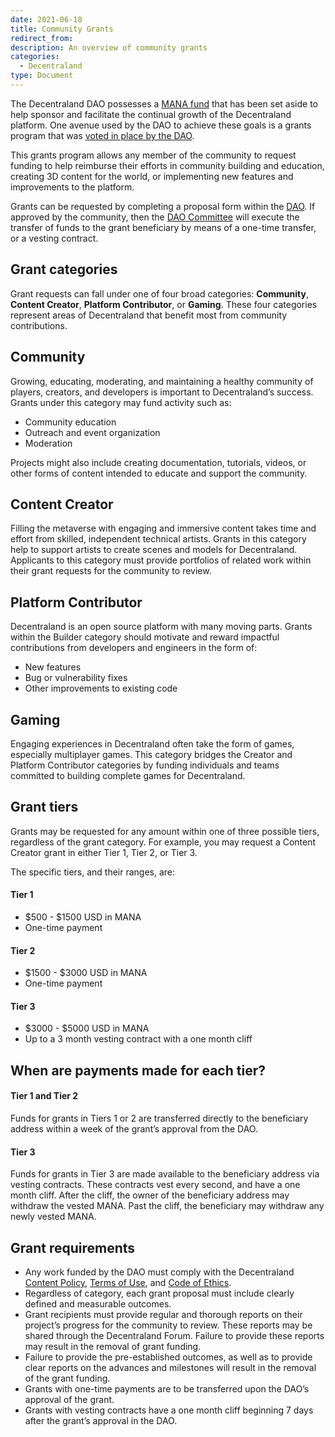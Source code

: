 ```yaml
---
date: 2021-06-18
title: Community Grants
redirect_from:
description: An overview of community grants
categories:
  - Decentraland
type: Document
---
```


The Decentraland DAO possesses a [MANA fund](https://docs.decentraland.org/decentraland/the-dao-fund/) that has been set aside to help sponsor and facilitate the continual growth of the Decentraland platform. One avenue used by the DAO to achieve these goals is a grants program that was [voted in place by the DAO](https://governance.decentraland.org/en/proposal/?id=b265e3e0-bcb0-11eb-a871-a927ffd81f49).

This grants program allows any member of the community to request funding to help reimburse their efforts in community building and education, creating 3D content for the world, or implementing new features and improvements to the platform.

Grants can be requested by completing a proposal form within the [DAO](https://governance.decentraland.org). If approved by the community, then the [DAO Committee](https://docs.decentraland.org/decentraland/how-does-the-dao-work/#dao-committee) will execute the transfer of funds to the grant beneficiary by means of a one-time transfer, or a vesting contract.

## Grant categories

Grant requests can fall under one of four broad categories: **Community**, **Content Creator**, **Platform Contributor**, or **Gaming**. These four categories represent areas of Decentraland that benefit most from community contributions.

## Community

Growing, educating, moderating, and maintaining a healthy community of players, creators, and developers is important to Decentraland’s success. Grants under this category may fund activity such as:

*   Community education
*   Outreach and event organization
*   Moderation

Projects might also include creating documentation, tutorials, videos, or other forms of content intended to educate and support the community.

## Content Creator

Filling the metaverse with engaging and immersive content takes time and effort from skilled, independent technical artists. Grants in this category help to support artists to create scenes and models for Decentraland. Applicants to this category must provide portfolios of related work within their grant requests for the community to review.

## Platform Contributor

Decentraland is an open source platform with many moving parts. Grants within the Builder category should motivate and reward impactful contributions from developers and engineers in the form of:

*   New features
*   Bug or vulnerability fixes
*   Other improvements to existing code

## Gaming

Engaging experiences in Decentraland often take the form of games, especially multiplayer games. This category bridges the Creator and Platform Contributor categories by funding individuals and teams committed to building complete games for Decentraland.

## Grant tiers

Grants may be requested for any amount within one of three possible tiers, regardless of the grant category. For example, you may request a Content Creator grant in either Tier 1, Tier 2, or Tier 3.

The specific tiers, and their ranges, are:

#### Tier 1

*   $500 - $1500 USD in MANA
*   One-time payment

#### Tier 2

*   $1500 - $3000 USD in MANA
*   One-time payment

#### Tier 3

*   $3000 - $5000 USD in MANA
*   Up to a 3 month vesting contract with a one month cliff


## When are payments made for each tier?

#### Tier 1 and Tier 2

Funds for grants in Tiers 1 or 2 are transferred directly to the beneficiary address within a week of the grant’s approval from the DAO.

#### Tier 3

Funds for grants in Tier 3 are made available to the beneficiary address via vesting contracts. These contracts vest every second, and have a one month cliff. After the cliff, the owner of the beneficiary address may withdraw the vested MANA. Past the cliff, the beneficiary may withdraw any newly vested MANA.

## Grant requirements

*   Any work funded by the DAO must comply with the Decentraland [Content Policy](https://decentraland.org/content), [Terms of Use](https://decentraland.org/terms), and [Code of Ethics](https://decentraland.org/ethics).
*   Regardless of category, each grant proposal must include clearly defined and measurable outcomes.
*   Grant recipients must provide regular and thorough reports on their project’s progress for the community to review. These reports may be shared through the Decentraland Forum. Failure to provide these reports may result in the removal of grant funding.
*   Failure to provide the pre-established outcomes, as well as to provide clear reports on the advances and milestones will result in the removal of the grant funding.
*   Grants with one-time payments are to be transferred upon the DAO’s approval of the grant.
*   Grants with vesting contracts have a one month cliff beginning 7 days after the grant’s approval in the DAO.

